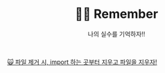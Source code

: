 <h1 align="center">👊🏻 Remember</h1>
<p align="center">나의 실수를 기억하자!!</p>

<br>

[🙀 파일 제거 시, import 하는 곳부터 지우고 파일을 지우자!]()
